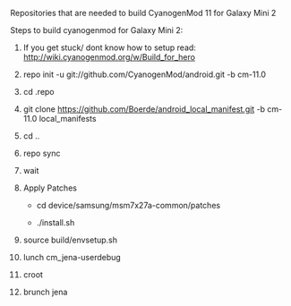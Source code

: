 Repositories that are needed to build CyanogenMod 11 for Galaxy Mini 2

Steps to build cyanogenmod for Galaxy Mini 2:
1. If you get stuck/ dont know how to setup read: http://wiki.cyanogenmod.org/w/Build_for_hero 

2. repo init -u git://github.com/CyanogenMod/android.git -b cm-11.0

3. cd .repo

4. git clone https://github.com/Boerde/android_local_manifest.git -b cm-11.0 local_manifests

5. cd ..

6. repo sync

7. wait

8. Apply Patches 
	
	- cd device/samsung/msm7x27a-common/patches
	
	- ./install.sh
	
8. source build/envsetup.sh

9. lunch cm_jena-userdebug

10. croot

11. brunch jena
